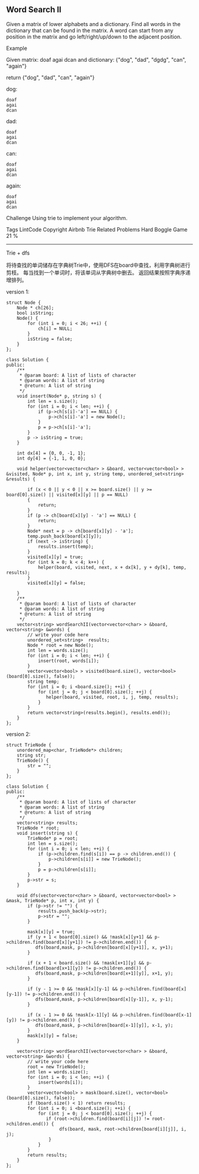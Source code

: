 ## Word Search II  ##

Given a matrix of lower alphabets and a dictionary. Find all words in the dictionary that can be found in the matrix. A word can start from any position in the matrix and go left/right/up/down to the adjacent position. 

Example

Given matrix:
doaf
agai
dcan
and dictionary:
{"dog", "dad", "dgdg", "can", "again"}

return {"dog", "dad", "can", "again"}


dog:

	doaf
	agai
	dcan
dad:

	doaf
	agai
	dcan
can:

	doaf
	agai
	dcan
again:

	doaf
	agai
	dcan
Challenge 
Using trie to implement your algorithm.

Tags 
LintCode Copyright Airbnb Trie
Related Problems 
Hard Boggle Game 21 %

----------
Trie + dfs

将待查找的单词储存在字典树Trie中，使用DFS在board中查找，利用字典树进行剪枝。
每当找到一个单词时，将该单词从字典树中删去。
返回结果按照字典序递增排列。

version 1:

	struct Node {
	    Node * ch[26];
	    bool isString;
	    Node() {
	        for (int i = 0; i < 26; ++i) {
	            ch[i] = NULL;
	        }
	        isString = false;
	    }
	};
	
	class Solution {
	public:
	    /**
	     * @param board: A list of lists of character
	     * @param words: A list of string
	     * @return: A list of string
	     */
	    void insert(Node* p, string s) {
	        int len = s.size();
	        for (int i = 0; i < len; ++i) {
	            if (p->ch[s[i]-'a'] == NULL) {
	                p->ch[s[i]-'a'] = new Node();
	            }
	            p = p->ch[s[i]-'a'];
	        }
	        p -> isString = true;
	    }
	    
	    int dx[4] = {0, 0, -1, 1};
	    int dy[4] = {-1, 1, 0, 0};
	    
	    void helper(vector<vector<char> > &board, vector<vector<bool> > &visited, Node* p, int x, int y, string temp, unordered_set<string> &results) {
	        
	        if (x < 0 || y < 0 || x >= board.size() || y >= board[0].size() || visited[x][y] || p == NULL)
	        {
	            return;
	        }
	        if (p -> ch[board[x][y] - 'a'] == NULL) {
	            return;
	        }
	        Node* next = p -> ch[board[x][y] - 'a'];
	        temp.push_back(board[x][y]);
	        if (next -> isString) {
	            results.insert(temp);
	        }
	        visited[x][y] = true;
	        for (int k = 0; k < 4; k++) {
	            helper(board, visited, next, x + dx[k], y + dy[k], temp, results);
	        }
	        visited[x][y] = false;
	        
	    }
	    /**
	     * @param board: A list of lists of character
	     * @param words: A list of string
	     * @return: A list of string
	     */
	    vector<string> wordSearchII(vector<vector<char> > &board, vector<string> &words) {
	        // write your code here
	        unordered_set<string>  results;
	        Node * root = new Node();
	        int len = words.size();
	        for (int i = 0; i < len; ++i) {
	            insert(root, words[i]);
	        }
	        vector<vector<bool> > visited(board.size(), vector<bool>(board[0].size(), false));
	        string temp;
	        for (int i = 0; i <board.size(); ++i) {
	            for (int j = 0; j < board[0].size(); ++j) {
	               helper(board, visited, root, i, j, temp, results);
	            }
	        }
	        return vector<string>(results.begin(), results.end());
	    }
	};

version 2:

	struct TrieNode {
	    unordered_map<char, TrieNode*> children;
	    string str;
	    TrieNode() {
	        str = "";
	    }
	};
	
	class Solution {
	public:
	    /**
	     * @param board: A list of lists of character
	     * @param words: A list of string
	     * @return: A list of string
	     */
	    vector<string> results;
	    TrieNode * root;
	    void insert(string s) {
	        TrieNode* p = root;
	        int len = s.size();
	        for (int i = 0; i < len; ++i) {
	            if (p->children.find(s[i]) == p -> children.end()) {
	                p->children[s[i]] = new TrieNode();
	            }
	            p = p->children[s[i]];
	        }   
	        p->str = s;
	    }
	
	    void dfs(vector<vector<char> > &board, vector<vector<bool> > &mask, TrieNode* p, int x, int y) {
	        if (p->str != "") {
	            results.push_back(p->str);
	            p->str = "";
	        }
	
	        mask[x][y] = true;
	        if (y + 1 < board[0].size() && !mask[x][y+1] && p->children.find(board[x][y+1]) != p->children.end()) {
	           dfs(board,mask, p->children[board[x][y+1]], x, y+1);
	        }
	
	        if (x + 1 < board.size() && !mask[x+1][y] && p->children.find(board[x+1][y]) != p->children.end()) {
	           dfs(board,mask, p->children[board[x+1][y]], x+1, y);
	        }
	
	        if (y - 1 >= 0 && !mask[x][y-1] && p->children.find(board[x][y-1]) != p->children.end()) {
	           dfs(board,mask, p->children[board[x][y-1]], x, y-1);
	        }
	
	        if (x - 1 >= 0 && !mask[x-1][y] && p->children.find(board[x-1][y]) != p->children.end()) {
	           dfs(board,mask, p->children[board[x-1][y]], x-1, y);
	        }
	        mask[x][y] = false;
	    }
	    
	    vector<string> wordSearchII(vector<vector<char> > &board, vector<string> &words) {
	        // write your code here
	        root = new TrieNode();
	        int len = words.size();
	        for (int i = 0; i < len; ++i) { 
	            insert(words[i]);
	        }
	        vector<vector<bool> > mask(board.size(), vector<bool>(board[0].size(), false));
	        if (board.size() < 1) return results;
	        for (int i = 0; i <board.size(); ++i) {
	            for (int j = 0; j < board[0].size(); ++j) {
	               if (root->children.find(board[i][j]) != root->children.end()) {
	                    dfs(board, mask, root->children[board[i][j]], i, j);
	                }
	            }
	        }
	        return results;
	    }
	};